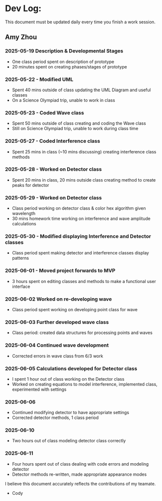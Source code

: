# Dev Log:

This document must be updated daily every time you finish a work session.

## Amy Zhou

### 2025-05-19 Description & Developmental Stages
- One class period spent on description of prototype
- 20 minutes spent on creating phases/stages of prototype

### 2025-05-22 - Modified UML
- Spent 40 mins outside of class updating the UML Diagram and useful classes
- On a Science Olympiad trip, unable to work in class

### 2025-05-23 - Coded Wave class
- Spent 50 mins outside of class creating and coding the Wave class
- Still on Science Olympiad trip, unable to work during class time

### 2025-05-27 - Coded Interference class
- Spent 25 mins in class (~10 mins discussing) creating interference class methods

### 2025-05-28 - Worked on Detector class
- Spent 20 mins in class, 20 mins outside class creating method to create peaks for detector

### 2025-05-29 - Worked on Detector class
- Class period working on detector class & color hex algorithm given wavelength
- 30 mins homework time working on interference and wave amplitude calculations

### 2025-05-30 - Modified displaying Interference and Detector classes
- Class period spent making detector and interference classes display patterns

### 2025-06-01 - Moved project forwards to MVP
- 3 hours spent on editing classes and methods to make a functional user interface

### 2025-06-02 Worked on re-developing wave
- Class period spent working on developing point class for wave

### 2025-06-03 Further developed wave class
- Class period: created data structures for processing points and waves

### 2025-06-04 Continued wave development
- Corrected errors in wave class from 6/3 work

### 2025-06-05 Calculations developed for Detector class
- I spent 1 hour out of class working on the Detector class
- Worked on creating equations to model interference, implemented class, experimented with settings

### 2025-06-06
- Continued modifying detector to have appropriate settings
- Corrected detector methods, 1 class period 

### 2025-06-10
- Two hours out of class modeling detector class correctly

### 2025-06-11 
- Four  hours spent out of class dealing with code errors and modeling detector 
- Detector methods re-written, made appropriate appearance modes

I believe this document accurately reflects the contributions of my teamate.
- Cody
